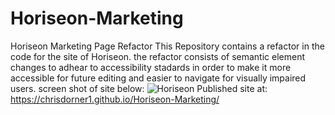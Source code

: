 # Horiseon-Marketing
Horiseon Marketing Page Refactor
This Repository contains a refactor in the code for the site of Horiseon. the refactor consists of semantic element changes to adhear to accessibility stadards in order to make it more accessible for future editing and easier to navigate for visually impaired users.
screen shot of site below:
![Horiseon](https://user-images.githubusercontent.com/122653164/226760876-263b4170-ba7b-4006-8d7f-ab20350bc01b.png)
Published site at:
https://chrisdorner1.github.io/Horiseon-Marketing/
